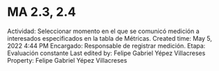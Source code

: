 # MA 2.3, 2.4

Actividad: Seleccionar momento en el que se comunicó medición a interesados especificados en la tabla de Métricas.
Created time: May 5, 2022 4:44 PM
Encargado: Responsable de registrar medición.
Etapa: Evaluación constante
Last edited by: Felipe Gabriel Yépez Villacreses
Property: Felipe Gabriel Yépez Villacreses